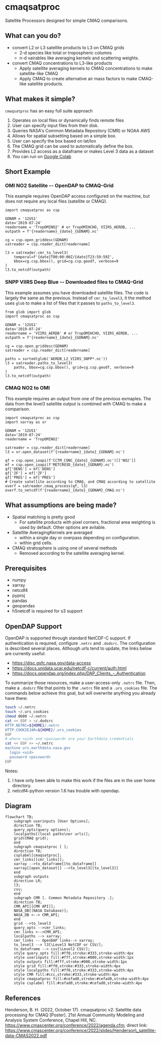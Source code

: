 # cmaqsatproc

Satellite Processors designed for simple CMAQ comparisons.

## What can you do?

* convert L2 or L3 satellite products to L3 on CMAQ grids
  * 2-d species like total or tropospheric columns
  * n-d vairables like averaging kernels and scattering weights.
* convert CMAQ concentrations to L3-like products
  * Apply satellite averaging kernels to CMAQ concentrations to make satellite-like CMAQ
  * Apply CMAQ to create alternative air mass factors to make CMAQ-like satellite products.

## What makes it simple?

`cmaqsatproc` has an easy full suite approach

1. Operates on local files or dynamically finds remote files
  1. User can specify input files from their disk.
  2. Queries NASA's Common Metadata Repository (CMR) or NOAA AWS
2. Allows for spatial subsetting based on a simple box.
  1. User can specify the box based on lat/lon
  2. The CMAQ grid can be used to automatically define the box.
3. Provides L2 access as a dataframe or makes Level 3 data as a dataset
4. You can run on [Google Colab](COLABINSTALL.md)

## Short Example

### OMI NO2 Satellite -- OpenDAP to CMAQ-Grid

This example requires OpenDAP access configured on the machine, but does not
require any local files (satellite or CMAQ).

```
import cmaqsatproc as csp

GDNAM = '12US1'
date='2019-07-24'
readername = 'TropOMINO2' # or TropOMIHCHO, VIIRS_AERDB, ...
outpath = f'{readername}_{date}_{GDNAM}.nc'

cg = csp.open_griddesc(GDNAM)
satreader = csp.reader_dict[readername]

l3 = satreader.cmr_to_level3(
    temporal=f'{date}T00:00:00Z/{date}T23:59:59Z',
    bbox=cg.csp.bbox(), grid=cg.csp.geodf, verbose=9
)
l3.to_netcdf(outpath)
```

### SNPP VIIRS Deep Blue -- Downloaded files to CMAQ-Grid

This example assumes you have downloaded satellite files. The code is largely
the same as the previous. Instead of `cmr_to_level3`, it the method uses `glob`
to make a list of files that it passes to `paths_to_level3`.

```
from glob import glob
import cmaqsatproc as csp

GDNAM = '12US1'
date='2019-07-24'
readername = 'VIIRS_AERDB' # or TropOMIHCHO, VIIRS_AERDB, ...
outpath = f'{readername}_{date}_{GDNAM}.nc'

cg = csp.open_griddesc(GDNAM)
satreader = csp.reader_dict[readername]

paths = sorted(glob('AERDB_L2_VIIRS_SNPP*.nc'))
l3 = satreader.paths_to_level3(
    paths, bbox=cg.csp.bbox(), grid=cg.csp.geodf, verbose=9
)
l3.to_netcdf(outpath)
```

### CMAQ NO2 to OMI

This example requires an output from one of the previous exmaples. The data
from the level3 satellite output is combined with CMAQ to make a comparison.

```
import cmaqsatproc as csp
import xarray as xr

GDNAM = '12US1'
date='2019-07-24'
readername = 'TropOMINO2'

satreader = csp.reader_dict[readername]
l3 = xr.open_dataset(f'{readername}_{date}_{GDNAM}.nc')

qf = csp.open_ioapi(f'CCTM_CONC_{date}_{GDNAM}.nc')[['NO2']]
mf = csp.open_ioapi(f'METCRO3D_{date}_{GDNAM}.nc')
qf['DENS'] = mf['DENS']
qf['ZF'] = mf['ZF']
qf['PRES'] = mf['PRES']
# Create satellite according to CMAQ, and CMAQ according to satellite
overf = satreader.cmaq_process(qf, l3)
overf.to_netcdf(f'{readername}_{date}_{GDNAM}_CMAQ.nc')
```

## What assumptions are being made?

* Spatial matching is pretty good
  * For satellite products with pixel corners, fractional area weighting is used by default. Other options are avilable.
* Satellite AveragingKernels are averaged
  * within a single day or overpass depending on configuration.
  * within grid cells.
* CMAQ stratosphere is using one of several methods
  * Removed according to the satellite averaging kernel.

## Prerequisites

* numpy
* xarray
* netcdf4
* pyproj
* pandas
* geopandas
* h5netcdf is required for s3 support

## OpenDAP Support

OpenDAP is supported through standard NetCDF-C support. If authentication is
required, configure `.netrc` and `.dodsrc`. The configuration is described
several places. Although urls tend to update, the links below are currently useful:

* https://disc.gsfc.nasa.gov/data-access
* https://docs.unidata.ucar.edu/netcdf-c/current/auth.html
* https://docs.opendap.org/index.php/DAP_Clients_-_Authentication

To summarize those resources, make a user-access-only `.netrc` file. Then, make
a `.dodsrc` file that points to the `.netrc` file and a `.urs_cookies` file.
The commands below achieve this goal, but will overwrite anything you already
have there:

```bash
touch ~/.netrc
touch ~/.urs_cookies
chmod 0600 ~/.netrc
cat << EOF > ~/.dodsrc
HTTP.NETRC=${HOME}/.netrc
HTTP.COOKIEJAR=${HOME}/.urs_cookies
EOF
# where <uid> and <password> are your Earthdata credentials
cat << EOF >> ~/.netrc
machine urs.earthdata.nasa.gov
  login <uid>
  password <password>
EOF
```

Notes:
1. I have only been able to make this work if the files are in the user home directory.
2. netcdf4-python version 1.6 has trouble with opendap.


## Diagram

```mermaid
flowchart TB;
    subgraph userinputs [User Options];
    direction TB;
    query_opts(query options);
    localpaths[(local paths\nor urls)];
    grid(CMAQ grid);
    end
    subgraph cmaqsatproc [ ];
    direction TB;
    csplabel[cmaqsatproc];
    cmr_links[[cmr_links]];
    xarray -->to_dataframe[[to_dataframe]]
    xarray[[open_dataset]] -->to_level3[[to_level3]]
    end
    subgraph outputs
    direction LR;
    l3;
    csv;
    end
    subgraph CMR [. Common Metadata Repository .];
    direction TB;
    CMR_API[[CMR API]];
    NASA_DB[(NASA Database)];
    NASA_DB <--> CMR_API;
    end
    grid -->to_level3
    query_opts -->cmr_links;
    cmr_links <-->CMR_API;
    localpaths --> xarray;
    cmr_links -- OpenDAP links--> xarray;
    to_level3 --> l3[\Level3 NetCDF or CSV/];
    to_dataframe --> csv[\Level2 CSV/];
    style query_opts fill:#ff0,stroke:#333,stroke-width:4px
    style userinputs fill:#fff,stroke:#000,stroke-width:1px
    style outputs fill:#fff,stroke:#000,stroke-width:1px
    style grid fill:#ff0,stroke:#333,stroke-width:4px
    style localpaths fill:#ff0,stroke:#333,stroke-width:4px
    style CMR fill:#ccc,stroke:#333,stroke-width:4px
    style cmaqsatproc fill:#cefad0,stroke:#cefad0,stroke-width:4px
    style csplabel fill:#cefad0,stroke:#cefad0,stroke-width:4px
```

## References

Henderson, B. H. (2022, October 17). cmaqsatproc v2: Satellite data processing for CMAQ [Poster]. 21st Annual Community Modeling and Analysis System Conference, Chapel Hill, NC. https://www.cmascenter.org/conference/2022/agenda.cfm; direct link: https://www.cmascenter.org/conference/2022/slides/Henderson\_satellite-data-CMAS2022.pdf
